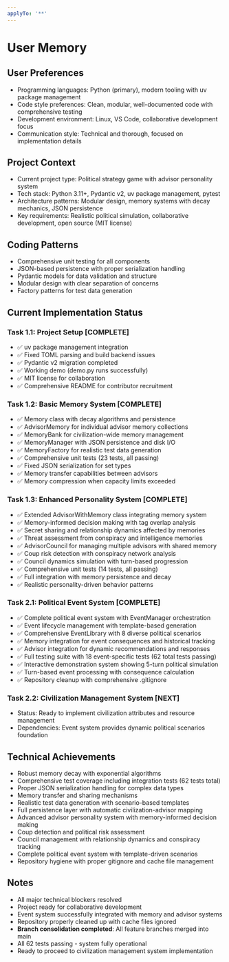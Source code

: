 ```yaml
---
applyTo: '**'
---
```


# User Memory

## User Preferences
- Programming languages: Python (primary), modern tooling with uv package management
- Code style preferences: Clean, modular, well-documented code with comprehensive testing
- Development environment: Linux, VS Code, collaborative development focus
- Communication style: Technical and thorough, focused on implementation details

## Project Context
- Current project type: Political strategy game with advisor personality system
- Tech stack: Python 3.11+, Pydantic v2, uv package management, pytest
- Architecture patterns: Modular design, memory systems with decay mechanics, JSON persistence
- Key requirements: Realistic political simulation, collaborative development, open source (MIT license)

## Coding Patterns
- Comprehensive unit testing for all components
- JSON-based persistence with proper serialization handling
- Pydantic models for data validation and structure
- Modular design with clear separation of concerns
- Factory patterns for test data generation

## Current Implementation Status

### Task 1.1: Project Setup [COMPLETE]
- ✅ uv package management integration
- ✅ Fixed TOML parsing and build backend issues  
- ✅ Pydantic v2 migration completed
- ✅ Working demo (demo.py runs successfully)
- ✅ MIT license for collaboration
- ✅ Comprehensive README for contributor recruitment

### Task 1.2: Basic Memory System [COMPLETE]
- ✅ Memory class with decay algorithms and persistence
- ✅ AdvisorMemory for individual advisor memory collections
- ✅ MemoryBank for civilization-wide memory management
- ✅ MemoryManager with JSON persistence and disk I/O
- ✅ MemoryFactory for realistic test data generation
- ✅ Comprehensive unit tests (23 tests, all passing)
- ✅ Fixed JSON serialization for set types
- ✅ Memory transfer capabilities between advisors
- ✅ Memory compression when capacity limits exceeded

### Task 1.3: Enhanced Personality System [COMPLETE]
- ✅ Extended AdvisorWithMemory class integrating memory system
- ✅ Memory-informed decision making with tag overlap analysis
- ✅ Secret sharing and relationship dynamics affected by memories
- ✅ Threat assessment from conspiracy and intelligence memories
- ✅ AdvisorCouncil for managing multiple advisors with shared memory
- ✅ Coup risk detection with conspiracy network analysis
- ✅ Council dynamics simulation with turn-based progression
- ✅ Comprehensive unit tests (14 tests, all passing)
- ✅ Full integration with memory persistence and decay
- ✅ Realistic personality-driven behavior patterns

### Task 2.1: Political Event System [COMPLETE]
- ✅ Complete political event system with EventManager orchestration
- ✅ Event lifecycle management with template-based generation
- ✅ Comprehensive EventLibrary with 8 diverse political scenarios
- ✅ Memory integration for event consequences and historical tracking
- ✅ Advisor integration for dynamic recommendations and responses
- ✅ Full testing suite with 18 event-specific tests (62 total tests passing)
- ✅ Interactive demonstration system showing 5-turn political simulation
- ✅ Turn-based event processing with consequence calculation
- ✅ Repository cleanup with comprehensive .gitignore

### Task 2.2: Civilization Management System [NEXT]
- Status: Ready to implement civilization attributes and resource management
- Dependencies: Event system provides dynamic political scenarios foundation

## Technical Achievements
- Robust memory decay with exponential algorithms
- Comprehensive test coverage including integration tests (62 tests total)
- Proper JSON serialization handling for complex data types
- Memory transfer and sharing mechanisms
- Realistic test data generation with scenario-based templates
- Full persistence layer with automatic civilization-advisor mapping
- Advanced advisor personality system with memory-informed decision making
- Coup detection and political risk assessment
- Council management with relationship dynamics and conspiracy tracking
- Complete political event system with template-driven scenarios
- Repository hygiene with proper gitignore and cache file management

## Notes
- All major technical blockers resolved
- Project ready for collaborative development
- Event system successfully integrated with memory and advisor systems
- Repository properly cleaned up with cache files ignored
- **Branch consolidation completed**: All feature branches merged into main
- All 62 tests passing - system fully operational
- Ready to proceed to civilization management system implementation
